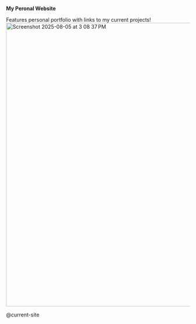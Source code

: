 **My Peronal Website**

Features personal portfolio with links to my current projects!
<img width="711" height="776" alt="Screenshot 2025-08-05 at 3 08 37 PM" src="https://github.com/user-attachments/assets/4fbab0fb-0893-45fc-806c-5eadd5e4e01a" />

@current-site
